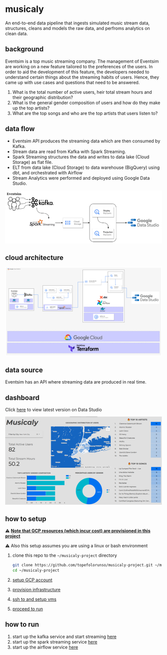 # musicaly

An end-to-end data pipeline that ingests simulated music stream data, structures, cleans and models the raw data, and perfroms analytics on clean data.

## background

Eventsim is a top music streaming company. The management of Eventsim are working on a new feature tailored to the preferences of the users. In order to aid the development of this feature, the developers needed to understand certain things about the streaming habits of users. Hence, they came up with use cases and questions that need to be answered.

1. What is the total number of active users, heir total stream hours and their geographic distribution?
2. What is the general gender composition of users and how do they make up the top artists?
3. What are the top songs and who are the top artists that users listen to?


## data flow

* Eventsim API produces the streaming data which are then consumed by Kafka.
* Stream data are read from Kafka with Spark Streaming.
* Spark Streaming structures the data and writes to data lake (Cloud Storage) as flat file.
* ELT from data lake (Cloud Storage) to data warehouse (BigQuery) using dbt, and orchestrated with Airflow
* Stream Analytics were performed and deployed using Google Data Studio.
  
<img src="images/data_flow.png">


## cloud architecture

<img src="images/cloud_arch.png">



## data source
Eventsim has an API where streaming data are produced in real time.

## dashboard

Click [here](https://datastudio.google.com/embed/reporting/1085eb37-b359-4613-90e2-71e54a82ff87/page/vYvuC) to view latest version on Data Studio

<img src="images/dashboard.png">


## how to setup
:warning: [**Note that GCP resources (which incur cost) are provisioned in this project**](https://cloud.google.com/pricing)

:warning: Also this setup assumes you are using a linux or bash environment

1. clone this repo to the `~/musicaly-project` directory

      ```bash
      git clone https://github.com/topefolorunso/musicaly-project.git ~/musicaly-project && \
      cd ~/musicaly-project
      ```
2. [setup GCP account](gcp/README.md)
3. [provision infrastructure](terraform/README.md)
4. [ssh to and setup vms](vm_setup/README.md)
5. [proceed to run](#how-to-run)

## how to run

1. start up the kafka service and start streaming [here](kafka/README.md)
2. start up the spark streaming service [here](spark_streaming/README.md)
3. start up the airflow service [here](airflow/README.md)

